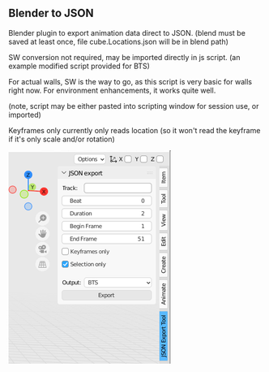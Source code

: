 ## Blender to JSON
Blender plugin to export animation data direct to JSON. (blend must be saved at least once, file cube.Locations.json will be in blend path)

SW conversion not required, may be imported directly in js script. (an example modified script provided for BTS)

For actual walls, SW is the way to go, as this script is very basic for walls right now.
For environment enhancements, it works quite well.

(note, script may be either pasted into scripting window for session use, or imported)

Keyframes only currently only reads location (so it won't read the keyframe if it's only scale and/or rotation)

![](menu.png)
